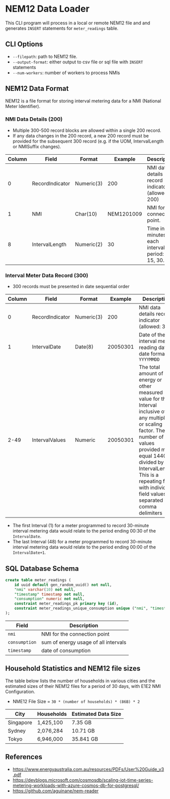 # NEM12 Data Loader

This CLI program will process in a local or remote NEM12 file and and generates `INSERT` statements for `meter_readings` table.

## CLI Options

* `--filepath`: path to NEM12 file.
* `--output-format`: either output to csv file or sql file with `INSERT` statements
* `--num-workers`: number of workers to process NMIs


## NEM12 Data Format

NEM12 is a file format for storing interval metering data for a NMI (National Meter Identifier).


### NMI Data Details (200)

* Multiple 300-500 record blocks are allowed within a single 200 record.
* If any data changes in the 200 record, a new 200 record must be provided for the subsequent 300 record (e.g. if the UOM, IntervalLength or NMISuffix changes).

| Column | Field | Format | Example | Description |
|--------|-------|--------|---------|-------------|
| 0 | RecordIndicator | Numeric(3)| 200 | NMI data details record indicator (allowed: 200)|
| 1 | NMI |  Char(10) | NEM1201009 | NMI for the connection point. |
| 8 | IntervalLength | Numeric(2) | 30 | Time in minutes of each interval period: 5, 15, 30. |


### Interval Meter Data Record (300)

* 300 records must be presented in date sequential order

| Column | Field | Format | Example | Description |
|--------|-------|--------|---------|-------------|
| 0 | RecordIndicator | Numeric(3)| 200 | NMI data details record indicator (allowed: 300)|
| 1 | IntervalDate | Date(8)| 20050301 | Date of the interval meter reading data, date format is `YYYYMMDD` |
| 2-49 | IntervalValues | Numeric | 20050301 | The total amount of energy or other measured value for the Interval inclusive of any multiplier or scaling factor. The number of values provided must equal 1440 divided by the IntervalLength. This is a repeating field with individual field values separated by comma delimiters |


* The first Interval (1) for a meter programmed to record 30-minute interval metering data would relate to the period ending 00:30 of the `IntervalDate`.
* The last Interval (48) for a meter programmed to record 30-minute interval metering data would relate to the period ending 00:00 of the `IntervalDate+1`.

## SQL Database Schema

```sql
create table meter_readings (
    id uuid default gen_random_uuid() not null,
    "nmi" varchar(10) not null,
    "timestamp" timestamp not null,
    "consumption" numeric not null,
    constraint meter_readings_pk primary key (id),
    constraint meter_readings_unique_consumption unique ("nmi", "timestamp")
);
```

| Field         | Description                          |
|---------------|--------------------------------------|
| `nmi`         | NMI for the connection point         |
| `consumption` | sum of energy usage of all intervals |
| `timestamp`   | date of consumption                  |



## Household Statistics and NEM12 file sizes

The table below lists the number of households in various cities and the estimated sizes of their NEM12 files for a period of 30 days, with E1E2 NMI Configuration.

* NME12 File Size = `30 * (number of households) * (86B) * 2`


| City      | Households | Estimated Data Size |
|-----------|------------|---------------------|
| Singapore | 1,425,100  |      7.35 GB        |
| Sydney    | 2,076,284  |      10.71 GB       |
| Tokyo     | 6,946,000  |      35.841 GB      |


## References

* https://www.energyaustralia.com.au/resources/PDFs/User%20Guide_v3.pdf
* https://devblogs.microsoft.com/cosmosdb/scaling-iot-time-series-metering-workloads-with-azure-cosmos-db-for-postgresql/
* https://github.com/aguinane/nem-reader